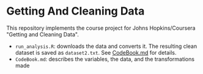 # Getting And Cleaning Data

This repository implements the course project for Johns Hopkins/Coursera "Getting and Cleaning Data".

* `run_analysis.R`: downloads the data and converts it. The resulting clean dataset is saved as `dataset2.txt`. See [CodeBook.md](CodeBook.md) for details.
* `CodeBook.md`: describes the variables, the data, and the transformations made